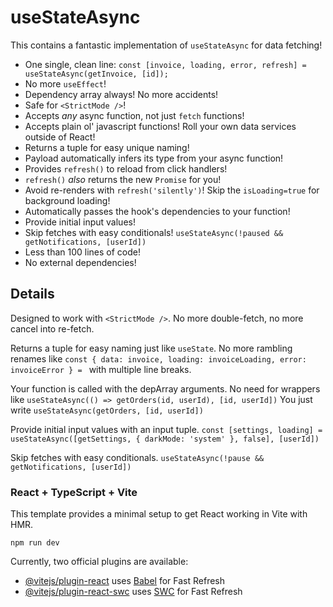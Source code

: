 # useStateAsync

This contains a fantastic implementation of `useStateAsync` for data fetching!

- One single, clean line:
  `const [invoice, loading, error, refresh] = useStateAsync(getInvoice, [id]);`
- No more `useEffect`!
- Dependency array always! No more accidents!
- Safe for `<StrictMode />`!
- Accepts _any_ async function, not just `fetch` functions!
- Accepts plain ol' javascript functions! Roll your own data services outside of React!
- Returns a tuple for easy unique naming!
- Payload automatically infers its type from your async function!
- Provides `refresh()` to reload from click handlers!
- `refresh()` _also_ returns the new `Promise` for you!
- Avoid re-renders with `refresh('silently')`! Skip the `isLoading=true` for background loading!
- Automatically passes the hook's dependencies to your function!
- Provide initial input values!
- Skip fetches with easy conditionals! `useStateAsync(!paused && getNotifications, [userId])`
- Less than 100 lines of code!
- No external dependencies!

## Details

Designed to work with `<StrictMode />`. No more double-fetch, no more cancel into re-fetch.

Returns a tuple for easy naming just like `useState`. No more rambling renames like
`const { data: invoice, loading: invoiceLoading, error: invoiceError } = `
with multiple line breaks.

Your function is called with the depArray arguments. No need for wrappers like
`useStateAsync(() => getOrders(id, userId), [id, userId])`
You just write
`useStateAsync(getOrders, [id, userId])`

Provide initial input values with an input tuple.
`const [settings, loading] = useStateAsync([getSettings, { darkMode: 'system' }, false], [userId])`

Skip fetches with easy conditionals. `useStateAsync(!pause && getNotifications, [userId])`

### React + TypeScript + Vite

This template provides a minimal setup to get React working in Vite with HMR.

`npm run dev`

Currently, two official plugins are available:

- [@vitejs/plugin-react](https://github.com/vitejs/vite-plugin-react/blob/main/packages/plugin-react/README.md) uses [Babel](https://babeljs.io/) for Fast Refresh
- [@vitejs/plugin-react-swc](https://github.com/vitejs/vite-plugin-react-swc) uses [SWC](https://swc.rs/) for Fast Refresh
